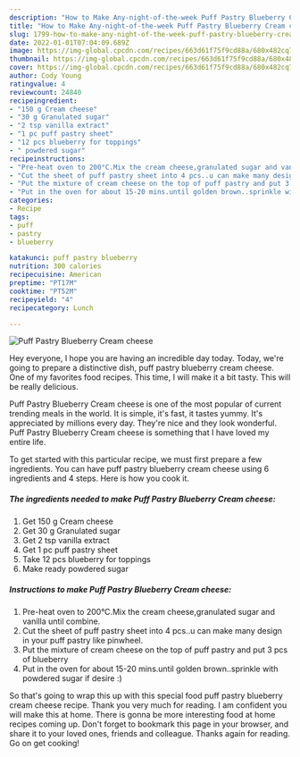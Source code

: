 ```yaml
---
description: "How to Make Any-night-of-the-week Puff Pastry Blueberry Cream cheese"
title: "How to Make Any-night-of-the-week Puff Pastry Blueberry Cream cheese"
slug: 1799-how-to-make-any-night-of-the-week-puff-pastry-blueberry-cream-cheese
date: 2022-01-01T07:04:09.689Z
image: https://img-global.cpcdn.com/recipes/663d61f75f9cd88a/680x482cq70/puff-pastry-blueberry-cream-cheese-recipe-main-photo.jpg
thumbnail: https://img-global.cpcdn.com/recipes/663d61f75f9cd88a/680x482cq70/puff-pastry-blueberry-cream-cheese-recipe-main-photo.jpg
cover: https://img-global.cpcdn.com/recipes/663d61f75f9cd88a/680x482cq70/puff-pastry-blueberry-cream-cheese-recipe-main-photo.jpg
author: Cody Young
ratingvalue: 4
reviewcount: 24840
recipeingredient:
- "150 g Cream cheese"
- "30 g Granulated sugar"
- "2 tsp vanilla extract"
- "1 pc puff pastry sheet"
- "12 pcs blueberry for toppings"
- " powdered sugar"
recipeinstructions:
- "Pre-heat oven to 200°C.Mix the cream cheese,granulated sugar and vanilla until combine."
- "Cut the sheet of puff pastry sheet into 4 pcs..u can make many design in your puff pastry like pinwheel."
- "Put the mixture of cream cheese on the top of puff pastry and put 3 pcs of blueberry"
- "Put in the oven for about 15-20 mins.until golden brown..sprinkle with powdered sugar if desire :)"
categories:
- Recipe
tags:
- puff
- pastry
- blueberry

katakunci: puff pastry blueberry 
nutrition: 300 calories
recipecuisine: American
preptime: "PT17M"
cooktime: "PT52M"
recipeyield: "4"
recipecategory: Lunch

---
```



![Puff Pastry Blueberry Cream cheese](https://img-global.cpcdn.com/recipes/663d61f75f9cd88a/680x482cq70/puff-pastry-blueberry-cream-cheese-recipe-main-photo.jpg)

Hey everyone, I hope you are having an incredible day today. Today, we're going to prepare a distinctive dish, puff pastry blueberry cream cheese. One of my favorites food recipes. This time, I will make it a bit tasty. This will be really delicious.



Puff Pastry Blueberry Cream cheese is one of the most popular of current trending meals in the world. It is simple, it's fast, it tastes yummy. It's appreciated by millions every day. They're nice and they look wonderful. Puff Pastry Blueberry Cream cheese is something that I have loved my entire life.


To get started with this particular recipe, we must first prepare a few ingredients. You can have puff pastry blueberry cream cheese using 6 ingredients and 4 steps. Here is how you cook it.

<!--inarticleads1-->

##### The ingredients needed to make Puff Pastry Blueberry Cream cheese:

1. Get 150 g Cream cheese
1. Get 30 g Granulated sugar
1. Get 2 tsp vanilla extract
1. Get 1 pc puff pastry sheet
1. Take 12 pcs blueberry for toppings
1. Make ready  powdered sugar




<!--inarticleads2-->

##### Instructions to make Puff Pastry Blueberry Cream cheese:

1. Pre-heat oven to 200°C.Mix the cream cheese,granulated sugar and vanilla until combine.
1. Cut the sheet of puff pastry sheet into 4 pcs..u can make many design in your puff pastry like pinwheel.
1. Put the mixture of cream cheese on the top of puff pastry and put 3 pcs of blueberry
1. Put in the oven for about 15-20 mins.until golden brown..sprinkle with powdered sugar if desire :)




So that's going to wrap this up with this special food puff pastry blueberry cream cheese recipe. Thank you very much for reading. I am confident you will make this at home. There is gonna be more interesting food at home recipes coming up. Don't forget to bookmark this page in your browser, and share it to your loved ones, friends and colleague. Thanks again for reading. Go on get cooking!
